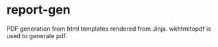 # report-gen
PDF generation from html templates rendered from Jinja. wkhtmltopdf is used to generate pdf.
